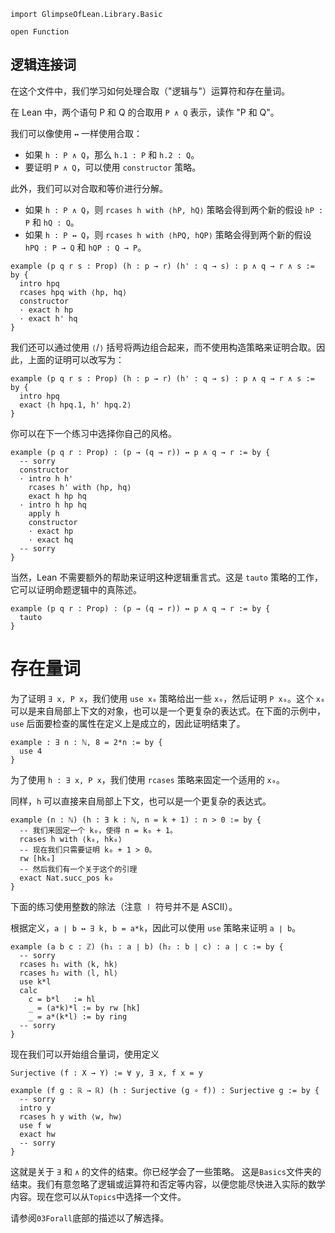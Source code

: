 ```lean
import GlimpseOfLean.Library.Basic

open Function
```

## 逻辑连接词

在这个文件中，我们学习如何处理合取（"逻辑与"）运算符和存在量词。

在 Lean 中，两个语句 P 和 Q 的合取用 `P ∧ Q` 表示，读作 "P 和 Q"。

我们可以像使用 `↔` 一样使用合取：
* 如果 `h : P ∧ Q`，那么 `h.1 : P` 和 `h.2 : Q`。
* 要证明 `P ∧ Q`，可以使用 `constructor` 策略。

此外，我们可以对合取和等价进行分解。
* 如果 `h : P ∧ Q`，则 `rcases h with ⟨hP, hQ⟩` 策略会得到两个新的假设 `hP : P` 和 `hQ : Q`。
* 如果 `h : P ↔ Q`，则 `rcases h with ⟨hPQ, hQP⟩` 策略会得到两个新的假设 `hPQ : P → Q` 和 `hQP : Q → P`。

```lean
example (p q r s : Prop) (h : p → r) (h' : q → s) : p ∧ q → r ∧ s := by {
  intro hpq
  rcases hpq with ⟨hp, hq⟩
  constructor
  · exact h hp
  · exact h' hq
}
```

我们还可以通过使用 `⟨`/`⟩` 括号将两边组合起来，而不使用构造策略来证明合取。因此，上面的证明可以改写为：

```lean
example (p q r s : Prop) (h : p → r) (h' : q → s) : p ∧ q → r ∧ s := by {
  intro hpq
  exact ⟨h hpq.1, h' hpq.2⟩
}
```

你可以在下一个练习中选择你自己的风格。

```lean
example (p q r : Prop) : (p → (q → r)) ↔ p ∧ q → r := by {
  -- sorry
  constructor
  · intro h h'
    rcases h' with ⟨hp, hq⟩
    exact h hp hq
  · intro h hp hq
    apply h
    constructor
    · exact hp
    · exact hq
  -- sorry
}
```

当然，Lean 不需要额外的帮助来证明这种逻辑重言式。这是 `tauto` 策略的工作，它可以证明命题逻辑中的真陈述。
```lean
example (p q r : Prop) : (p → (q → r)) ↔ p ∧ q → r := by {
  tauto
}
```

# 存在量词

为了证明 `∃ x, P x`，我们使用 `use x₀` 策略给出一些 `x₀`，然后证明 `P x₀`。这个 `x₀` 可以是来自局部上下文的对象，也可以是一个更复杂的表达式。在下面的示例中，`use` 后面要检查的属性在定义上是成立的，因此证明结束了。

```lean
example : ∃ n : ℕ, 8 = 2*n := by {
  use 4
}
```

为了使用 `h : ∃ x, P x`，我们使用 `rcases` 策略来固定一个适用的 `x₀`。

同样，`h` 可以直接来自局部上下文，也可以是一个更复杂的表达式。

```lean
example (n : ℕ) (h : ∃ k : ℕ, n = k + 1) : n > 0 := by {
  -- 我们来固定一个 k₀，使得 n = k₀ + 1。
  rcases h with ⟨k₀, hk₀⟩
  -- 现在我们只需要证明 k₀ + 1 > 0。
  rw [hk₀]
  -- 然后我们有一个关于这个的引理
  exact Nat.succ_pos k₀
}
```

下面的练习使用整数的除法（注意 ∣ 符号并不是 ASCII）。

根据定义，`a ∣ b ↔ ∃ k, b = a*k`，因此可以使用 `use` 策略来证明 `a ∣ b`。

```lean
example (a b c : ℤ) (h₁ : a ∣ b) (h₂ : b ∣ c) : a ∣ c := by {
  -- sorry
  rcases h₁ with ⟨k, hk⟩
  rcases h₂ with ⟨l, hl⟩
  use k*l
  calc
    c = b*l   := hl
    _ = (a*k)*l := by rw [hk]
    _ = a*(k*l) := by ring
  -- sorry
}
```

现在我们可以开始组合量词，使用定义

  `Surjective (f : X → Y) := ∀ y, ∃ x, f x = y`

```lean
example (f g : ℝ → ℝ) (h : Surjective (g ∘ f)) : Surjective g := by {
  -- sorry
  intro y
  rcases h y with ⟨w, hw⟩
  use f w
  exact hw
  -- sorry
}
```

这就是关于 `∃` 和 `∧` 的文件的结束。你已经学会了一些策略。
这是`Basics`文件夹的结束。我们有意忽略了逻辑或运算符和否定等内容，以便您能尽快进入实际的数学内容。现在您可以从`Topics`中选择一个文件。

请参阅`03Forall`底部的描述以了解选择。
